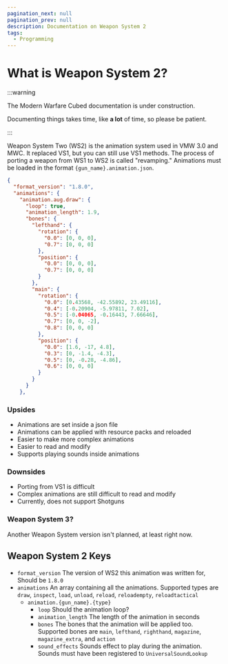 ```yaml
---
pagination_next: null
pagination_prev: null
description: Documentation on Weapon System 2
tags:
  - Programming
---
```



# What is Weapon System 2?

:::warning

The Modern Warfare Cubed documentation is under construction.

Documenting things takes time, like **a lot** of time, so please be patient.

:::

Weapon System Two (WS2) is the animation system used in VMW 3.0 and MWC. It replaced VS1, but you can still use VS1 methods. The process of porting a weapon from WS1 to WS2 is called "revamping."
Animations must be loaded in the format `{gun_name}.animation.json`. 


```json
{
  "format_version": "1.8.0",
  "animations": {
    "animation.aug.draw": {
      "loop": true,
      "animation_length": 1.9,
      "bones": {
        "lefthand": {
          "rotation": {
            "0.0": [0, 0, 0],
            "0.7": [0, 0, 0]
          },
          "position": {
            "0.0": [0, 0, 0],
            "0.7": [0, 0, 0]
          }
        },
        "main": {
          "rotation": {
            "0.0": [0.43568, -42.55892, 23.49116],
            "0.4": [-0.20904, -5.97811, 7.02],
            "0.5": [-0.04065, -0.16443, 7.66646],
            "0.7": [0, 0, -2],
            "0.8": [0, 0, 0]
          },
          "position": {
            "0.0": [1.6, -17, 4.8],
            "0.3": [0, -1.4, -4.3],
            "0.5": [0, -0.28, -4.86],
            "0.6": [0, 0, 0]
          }
        }
      }
    },
```

### Upsides
* Animations are set inside a json file
* Animations can be applied with resource packs and reloaded
* Easier to make more complex animations
* Easier to read and modify
* Supports playing sounds inside animations 

### Downsides
* Porting from VS1 is difficult
* Complex animations are still difficult to read and modify
* Currently, does not support Shotguns

### Weapon System 3?
Another Weapon System version isn't planned, at least right now.  

## Weapon System 2 Keys
* `format_version` The version of WS2 this animation was written for, Should be `1.8.0`
* `animations` An array containing all the animations. Supported types are `draw`, `inspect`, `load`, `unload`, `reload`, `reloadempty`, `reloadtactical`
    * `animation.{gun_name}.{type}` 
      * `loop` Should the animation loop?
      * `animation_length` The length of the animation in seconds 
      * `bones` The bones that the animation will be applied too. Supported bones are `main`, `lefthand`, `righthand`, `magazine`, `magazine_extra`, and `action` 
      * `sound_effects` Sounds effect to play during the animation. Sounds must have been registered to `UniversalSoundLookup`
